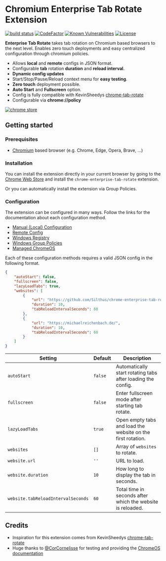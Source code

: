 # Chromium Enterprise Tab Rotate Extension

[![build status](https://img.shields.io/github/workflow/status/silthus/chrome-enterprise-tab-rotate/Build)](https://github.com/Silthus/chrome-enterprise-tab-rotate/actions) [![CodeFactor](https://www.codefactor.io/repository/github/silthus/chrome-enterprise-tab-rotate/badge)](https://www.codefactor.io/repository/github/silthus/chrome-enterprise-tab-rotate) [![Known Vulnerabilities](https://snyk.io/test/github/Silthus/chrome-enterprise-tab-rotate/badge.svg?targetFile=package.json)](https://snyk.io/test/github/Silthus/chrome-enterprise-tab-rotate?targetFile=package.json) [![License](https://img.shields.io/github/license/silthus/chrome-enterprise-tab-rotate)](https://github.com/Silthus/chrome-enterprise-tab-rotate/blob/master/LICENSE)

**Enterprise Tab Rotate** takes tab rotation on Chromium based browsers to the next level. Enables zero touch deployments and easy centralized configuration through chromium policies.

* Allows **local** and **remote** configs in JSON format.
* Configurable **tab** rotation **duration** and **reload interval**.
* **Dynamic config updates**
* Start/Stop/Pause/Reload context menu for **easy testing**.
* **Zero touch** deployment possible.
* **Auto Start** and **Fullscreen** option.
* Config is fully compatible with KevinSheedys [chrome-tab-rotate](https://github.com/KevinSheedy/chrome-tab-rotate)
* Configurable via **chrome://policy**

[![chrome store](assets/ChromeWebStore_BadgeWBorder_v2_206x58.png)](https://chrome.google.com/webstore/detail/enterprise-tab-rotate/phdmnkgnjkbnpmeaodonildfklccgimp)

## Getting started

### Prerequisites

* [Chromium](https://www.chromium.org/) based browser (e.g. Chrome, Edge, Opera, Brave, ...)

### Installation

You can install the extension directly in your current browser by going to the [Chrome Web Store](https://chrome.google.com/webstore/detail/enterprise-tab-rotate/phdmnkgnjkbnpmeaodonildfklccgimp) and install the `chrome-enterprise-tab-rotate` extension.

Or you can automatically install the extension via Group Policies.

### Configuration

The extension can be configured in many ways. Follow the links for the documentation about each configuration method.

* [Manual (Local) Configuration](docs/local.md)
* [Remote Config](docs/remote.md)
* [Windows Registry](https://michaelreichenbach.de/how-to-configure-google-chrome-extensions-with-windows-gpo/)
* [Windows Group Policies](https://michaelreichenbach.de/how-to-configure-google-chrome-extensions-with-windows-gpo/)
* [Managed ChromeOS](docs/chromeos.md)

Each of these configuration methods requires a valid JSON config in the following format.

```json
{
    "autoStart": false,
    "fullscreen": false,
    "lazyLoadTabs": true,
    "websites": [
        {
            "url": "https://github.com/Silthus/chrome-enterprise-tab-rotate",
            "duration": 10,
            "tabReloadIntervalSeconds": 60
        },
        {
            "url": "https://michaelreichenbach.de/",
            "duration": 10,
            "tabReloadIntervalSeconds": 60
        }
    ]
}
```

| Setting | Default | Description |
| ------- | ------- | ----------- |
| `autoStart` | `false` | Automatically start rotating tabs after loading the config. |
| `fullscreen` | `false` | Enter fullscreen mode after starting tab rotate. |
| `lazyLoadTabs` | `true` | Open empty tabs and load the website on the first rotation. |
| `websites` | `[]` | Array of `websites` to rotate. |
| `website.url` | `''` | URL to load. |
| `website.duration` | `10` | How long to display the tab in seconds. |
| `website.tabReloadIntervalSeconds` | `60` | Total time in seconds after which the website is reloaded. |

## Credits

* Inspiration for this extension comes from KevinSheedys [chrome-tab-rotate](https://github.com/KevinSheedy/chrome-tab-rotate)
* Huge thanks to [@CorCornelisse](https://github.com/CorCornelisse) for testing and providing the [ChromeOS documentation](docs/chromeos.md)
